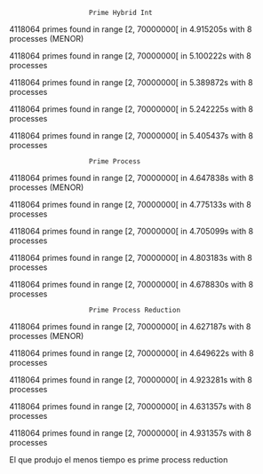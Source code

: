                         Prime Hybrid Int
4118064 primes found in range [2, 70000000[ in 4.915205s with 8 processes (MENOR)

4118064 primes found in range [2, 70000000[ in 5.100222s with 8 processes

4118064 primes found in range [2, 70000000[ in 5.389872s with 8 processes

4118064 primes found in range [2, 70000000[ in 5.242225s with 8 processes

4118064 primes found in range [2, 70000000[ in 5.405437s with 8 processes


                        Prime Process
4118064 primes found in range [2, 70000000[ in 4.647838s with 8 processes (MENOR)

4118064 primes found in range [2, 70000000[ in 4.775133s with 8 processes

4118064 primes found in range [2, 70000000[ in 4.705099s with 8 processes

4118064 primes found in range [2, 70000000[ in 4.803183s with 8 processes

4118064 primes found in range [2, 70000000[ in 4.678830s with 8 processes

                        Prime Process Reduction
4118064 primes found in range [2, 70000000[ in 4.627187s with 8 processes (MENOR)

4118064 primes found in range [2, 70000000[ in 4.649622s with 8 processes

4118064 primes found in range [2, 70000000[ in 4.923281s with 8 processes

4118064 primes found in range [2, 70000000[ in 4.631357s with 8 processes

4118064 primes found in range [2, 70000000[ in 4.931357s with 8 processes


El que produjo el menos tiempo es prime process reduction
